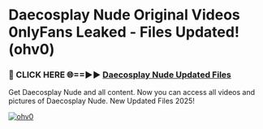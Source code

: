 # Daecosplay Nude Original Videos 0nlyFans Leaked - Files Updated! (ohv0)

<h3>🔴 CLICK HERE 🌐==►► <a href="https://tinyurl.com/5h6xmrr3" rel="nofollow">Daecosplay Nude Updated Files</a></h3>

Get Daecosplay Nude and all content. Now you can access all videos and pictures of Daecosplay Nude. New Updated Files 2025!

[![ohv0](https://i.imgur.com/KVD873Z.gif)](https://tinyurl.com/5h6xmrr3)
